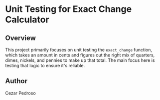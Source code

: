 # Unit Testing for Exact Change Calculator

## Overview
This project primarily focuses on unit testing the `exact_change` function, which takes an amount in cents and figures out the right mix of quarters, dimes, nickels, and pennies to make up that total. The main focus here is testing that logic to ensure it's reliable. 

## Author
Cezar Pedroso

